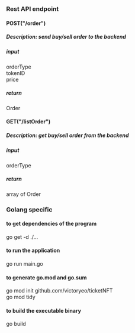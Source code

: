 ### Rest API endpoint
#### POST("/order")
##### Description: send buy/sell order to the backend
##### input
orderType   
tokenID  
price
##### return
Order  
#### GET("/listOrder")
##### Description: get buy/sell order from the backend
##### input
orderType
##### return
array of Order

### Golang specific
#### to get dependencies of the program
go get -d ./...
#### to run the application
go run main.go 
#### to generate go.mod and go.sum
go mod init github.com/victoryeo/ticketNFT  
go mod tidy
#### to build the executable binary
go build
